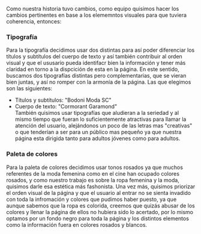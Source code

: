 Como nuestra historia tuvo cambios, como equipo quisimos hacer los cambios pertinentes en base a los elememntos visuales para que tuviera coherencia, entonces: 
### Tipografía 
Para la tipografía decidimos usar dos distintas para así poder diferenciar los títulos y subtítulos del cuerpo de texto y así también contribuir al orden visual y que el ususario pueda identifacr bien la información y tener más claridad en torno a la dispcición de esta en la página. 
En este sentido, buscamos dos tipografías distintas pero complementarias, que se vieran bien juntas, y así no romper con la armonía de la página. Las que elegimos son las siguientes: 
- Títulos y subtítulos: "Bodoni Moda SC" 
- Cuerpo de texto: "Cormorant Garamond"  
También quisimos usar tipografías que aludieran a la seriedad y al mismo tiempo que fueran lo suficientemente atractivas para llamar la atención del usuario, alejándonos un poco de las letras mas "creativas" o que tenderían a ser para un público mas pequeño ya que nuestra página esta dirigida tanto para adultos jóvenes como para adultos. 

 ### Paleta de colores 
Para la paleta de colores decidimos usar tonos rosados ya que muchos referentes de la moda femenina como en el cine han ocupado colores rosados, y como nuestro trabajo es sobre la ropa femenina y la moda, quisimos darle esa estética más fashonista. 
Una vez más, quisimos priorizar el orden visual de la página y que el usuario al entrar no se sienta invadido con toda la infromación y colores que pudimos haber puesto, ya que aunque sabemos que la ropa es colorida, creemos que quizás abusar de los colores y llenar la página de ellos no hubiera sido lo acertado, por lo mismo optamos por un fondo negro para toda la página y los distintos elementos como la información fuera en colores rosados y blancos.  


 


